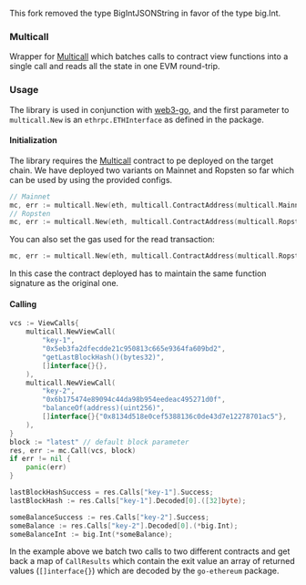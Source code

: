 This fork removed the type BigIntJSONString in favor of the type big.Int. 

### Multicall

Wrapper for [Multicall](https://github.com/bowd/multicall) which batches calls to contract
view functions into a single call and reads all the state in one EVM round-trip.

### Usage

The library is used in conjunction with [web3-go](https://github.com/jon4hz/web3-go), and the first parameter to `multicall.New` is an `ethrpc.ETHInterface` as defined in the package.

#### Initialization

The library requires the [Multicall](https://github.com/bowd/multicall) contract to pe deployed on the target chain.
We have deployed two variants on Mainnet and Ropsten so far which can be used by using the provided configs.


```go
// Mainnet
mc, err := multicall.New(eth, multicall.ContractAddress(multicall.MainnetAddress))
// Ropsten
mc, err := multicall.New(eth, multicall.ContractAddress(multicall.RopstenAddress))
```


You can also set the gas used for the read transaction:

```go
mc, err := multicall.New(eth, multicall.ContractAddress(multicall.RopstenAddress), multicall.SetGas(40000))
```

In this case the contract deployed has to maintain the same function signature as the original one.

#### Calling

```go
vcs := ViewCalls{
    multicall.NewViewCall(
        "key-1",
        "0x5eb3fa2dfecdde21c950813c665e9364fa609bd2",
        "getLastBlockHash()(bytes32)",
        []interface{}{},
    ),
    multicall.NewViewCall(
        "key-2",
        "0x6b175474e89094c44da98b954eedeac495271d0f",
        "balanceOf(address)(uint256)",
        []interface{}{"0x8134d518e0cef5388136c0de43d7e12278701ac5"},
    ),
}
block := "latest" // default block parameter
res, err := mc.Call(vcs, block)
if err != nil {
    panic(err)
}

lastBlockHashSuccess = res.Calls["key-1"].Success;
lastBlockHash := res.Calls["key-1"].Decoded[0].([32]byte);

someBalanceSuccess := res.Calls["key-2"].Success;
someBalance := res.Calls["key-2"].Decoded[0].(*big.Int);
someBalanceInt := big.Int(*someBalance);
```

In the example above we batch two calls to two different contracts and get back a map of `CallResults` which contain the exit value an array of returned values (`[]interface{}`) which are decoded by the `go-ethereum` package.
